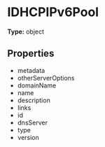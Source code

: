 # IDHCPIPv6Pool


**Type:** object

## Properties
* metadata
* otherServerOptions
* domainName
* name
* description
* links
* id
* dnsServer
* type
* version
